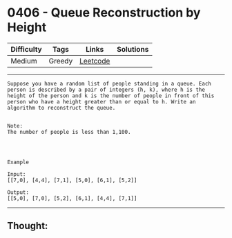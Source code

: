 # 0406 - Queue Reconstruction by Height

Difficulty  | Tags | Links | Solutions
----------- | ---- | ----- | -----
Medium | Greedy | [Leetcode](https://leetcode.com/problems/queue-reconstruction-by-height/description/) |


-----------

```
Suppose you have a random list of people standing in a queue. Each person is described by a pair of integers (h, k), where h is the height of the person and k is the number of people in front of this person who have a height greater than or equal to h. Write an algorithm to reconstruct the queue.


Note:
The number of people is less than 1,100.




Example

Input:
[[7,0], [4,4], [7,1], [5,0], [6,1], [5,2]]

Output:
[[5,0], [7,0], [5,2], [6,1], [4,4], [7,1]]
```

-----------

## Thought:
